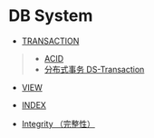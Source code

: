 # DB System


* [TRANSACTION](transaction/README.md)
> * [ACID](transaction/ACID.md)
> * [分布式事务 DS-Transaction](transaction/DS-Transaction.md)


* [VIEW](view.md)

* [INDEX](index.md)


* [Integrity （完整性）](Integrity.md)